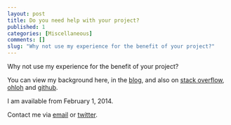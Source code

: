 ```yaml
---
layout: post
title: Do you need help with your project?
published: 1
categories: [Miscellaneous]
comments: []
slug: "Why not use my experience for the benefit of your project?"
---
```


Why not use my experience for the benefit of your project?

You can view my background here, in the [blog](/blog), and also on [stack overflow](http://stackoverflow.com/users/467754/nikos-baxevanis), [ohloh](http://www.ohloh.net/accounts/moodmosaic) and [github](https://github.com/moodmosaic).

I am available from February 1, 2014.

Contact me via [email](mailto:code@nikosbaxevanis.com) or [twitter](http://twitter.com/nikosbaxevanis).
